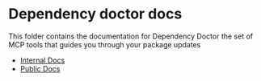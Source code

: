 # Dependency doctor docs

This folder contains the documentation for Dependency Doctor the set of MCP tools that guides you through your package updates

- [Internal Docs](./internal/README.md)
- [Public Docs](./public/README.md)
